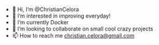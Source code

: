 - 👋 Hi, I’m @ChristianCelora
- 👀 I’m interested in improving everyday!
- 🌱 I’m currently Docker
- 💞️ I’m looking to collaborate on small cool crazy projects
- 📫 How to reach me christian.celora@gmail.com

<!---
ChristianCelora/ChristianCelora is a ✨ special ✨ repository because its `README.md` (this file) appears on your GitHub profile.
You can click the Preview link to take a look at your changes.
--->
